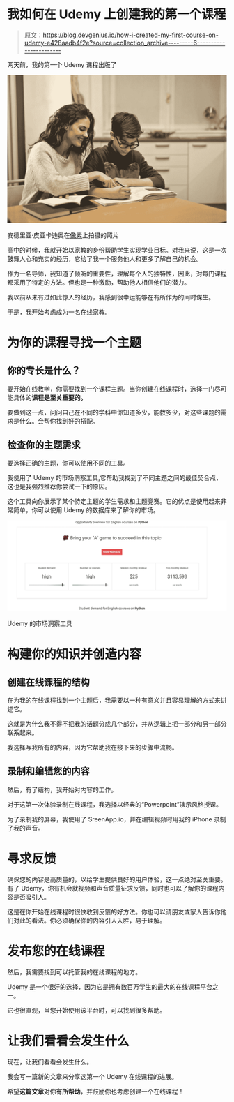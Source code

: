 # 我如何在 Udemy 上创建我的第一个课程

> 原文：<https://blog.devgenius.io/how-i-created-my-first-course-on-udemy-e428aadb4f2e?source=collection_archive---------6----------------------->

两天前，我的第一个 Udemy 课程出版了

![](img/62beb487a5fb1783f260132b61d95fbd.png)

安德里亚·皮亚卡迪奥在[像素](https://www.pexels.com/)上拍摄的照片

高中的时候，我就开始以家教的身份帮助学生实现学业目标。对我来说，这是一次鼓舞人心和充实的经历，它给了我一个服务他人和更多了解自己的机会。

作为一名导师，我知道了倾听的重要性，理解每个人的独特性，因此，对每门课程都采用了特定的方法。但也是一种激励，帮助他人相信他们的潜力。

我以前从未有过如此惊人的经历，我感到很幸运能够在有所作为的同时谋生。

于是，我开始考虑成为一名在线家教。

# 为你的课程寻找一个主题

## 你的专长是什么？

要开始在线教学，你需要找到一个课程主题。当你创建在线课程时，选择一门尽可能具体的**课程是至关重要的。**

要做到这一点，问问自己在不同的学科中你知道多少，能教多少，对这些课题的需求是什么。会帮你找到好的搭配。

## 检查你的主题需求

要选择正确的主题，你可以使用不同的工具。

我使用了 Udemy 的市场洞察工具,它帮助我找到了不同主题之间的最佳契合点，这也是我强烈推荐你尝试一下的原因。

这个工具向你展示了某个特定主题的学生需求和主题竞赛。它的优点是使用起来非常简单，你可以使用 Udemy 的数据库来了解你的市场。

![](img/ab6f3b0690459847028d1694d39e4340.png)

Udemy 的市场洞察工具

# 构建你的知识并创造内容

## 创建在线课程的结构

在为我的在线课程找到一个主题后，我需要以一种有意义并且容易理解的方式来讲述它。

这就是为什么我不得不把我的话题分成几个部分，并从逻辑上把一部分和另一部分联系起来。

我选择写我所有的内容，因为它帮助我在接下来的步骤中流畅。

## 录制和编辑您的内容

然后，有了结构，我开始对内容的工作。

对于这第一次体验录制在线课程，我选择以经典的“Powerpoint”演示风格授课。

为了录制我的屏幕，我使用了 SreenApp.io，并在编辑视频时用我的 iPhone 录制了我的声音。

# 寻求反馈

确保您的内容是高质量的，以给学生提供良好的用户体验，这一点绝对至关重要。有了 Udemy，你有机会就视频和声音质量征求反馈，同时也可以了解你的课程内容是否吸引人。

这是在你开始在线课程时很快收到反馈的好方法。你也可以请朋友或家人告诉你他们对此的看法。你必须确保你的内容引人入胜，易于理解。

# 发布您的在线课程

然后，我需要找到可以托管我的在线课程的地方。

Udemy 是一个很好的选择，因为它是拥有数百万学生的最大的在线课程平台之一。

它也很直观，当您开始使用该平台时，可以找到很多帮助。

# 让我们看看会发生什么

现在，让我们看看会发生什么。

我会写一篇新的文章来分享这第一个 Udemy 在线课程的进展。

希望**这篇文章**对你**有所帮助**，并鼓励你也考虑创建一个在线课程！